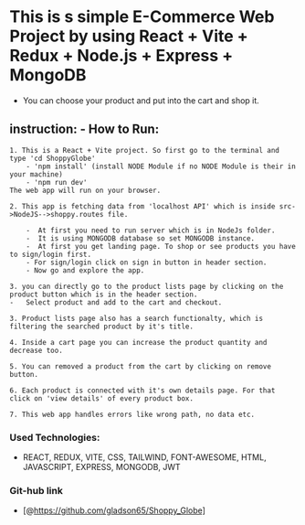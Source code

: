 # This is s simple E-Commerce Web Project by using React + Vite + Redux + Node.js + Express + MongoDB 

-   You can choose your product and put into the cart and shop it.

## instruction: -  How to Run:
    1. This is a React + Vite project. So first go to the terminal and type 'cd ShoppyGlobe'
        - 'npm install' (install NODE Module if no NODE Module is their in your machine)
        - 'npm run dev' 
    The web app will run on your browser.

    2. This app is fetching data from 'localhost API' which is inside src->NodeJS-->shoppy.routes file.

        -  At first you need to run server which is in NodeJs folder.
        -  It is using MONGODB database so set MONGODB instance.
        -  At first you get landing page. To shop or see products you have to sign/login first.
        - For sign/login click on sign in button in header section.
        - Now go and explore the app. 

    3. you can directly go to the product lists page by clicking on the product button which is in the header section.
    -   Select product and add to the cart and checkout.  

    3. Product lists page also has a search functionalty, which is filtering the searched product by it's title.

    4. Inside a cart page you can increase the product quantity and decrease too.

    5. You can removed a product from the cart by clicking on remove button.

    6. Each product is connected with it's own details page. For that click on 'view details' of every product box.

    7. This web app handles errors like wrong path, no data etc.

### Used Technologies:
-   REACT, REDUX, VITE, CSS, TAILWIND, FONT-AWESOME, HTML, JAVASCRIPT, EXPRESS, MONGODB, JWT

### Git-hub link
- [@https://github.com/gladson65/Shoppy_Globe]
